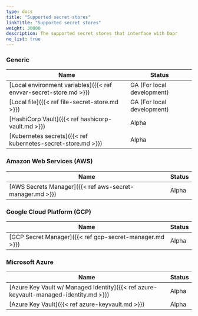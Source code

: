 ```yaml
---
type: docs
title: "Supported secret stores"
linkTitle: "Supported secret stores"
weight: 30000
description: The supported secret stores that interface with Dapr
no_list: true
---
```


### Generic

| Name                                                              | Status                       |
|-------------------------------------------------------------------|------------------------------|
| [Local environment variables]({{< ref envvar-secret-store.md >}}) | GA (For local development)   |
| [Local file]({{< ref file-secret-store.md >}})                    | GA (For local development)   |
| [HashiCorp Vault]({{< ref hashicorp-vault.md >}})                 | Alpha                        |
| [Kubernetes secrets]({{< ref kubernetes-secret-store.md >}})      | Alpha                        |

### Amazon Web Services (AWS)

| Name                                                     | Status |
|----------------------------------------------------------|--------|
| [AWS Secrets Manager]({{< ref aws-secret-manager.md >}}) | Alpha  | 

### Google Cloud Platform (GCP)

| Name                                                     | Status |
|----------------------------------------------------------|--------|
| [GCP Secret Manager]({{< ref gcp-secret-manager.md >}})  | Alpha  | 

### Microsoft Azure

| Name                                                                                  | Status |
|---------------------------------------------------------------------------------------|--------|
| [Azure Key Vault w/ Managed Identity]({{< ref azure-keyvault-managed-identity.md >}}) | Alpha  | 
| [Azure Key Vault]({{< ref azure-keyvault.md >}})                                      | Alpha  | 
